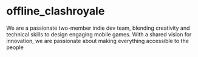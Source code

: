 # offline_clashroyale
We are a passionate two-member indie dev team, blending creativity and technical skills to design engaging mobile games. With a shared vision for innovation, we are passionate about making everything accessible to the people
